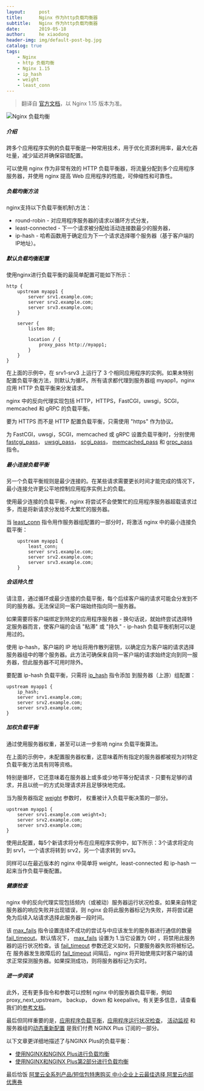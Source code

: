 ```yaml
---
layout:     post
title:      Nginx 作为http负载均衡器
subtitle:   Nginx 作为http负载均衡器
date:       2019-05-18
author:     he xiaodong
header-img: img/default-post-bg.jpg
catalog: true
tags:
    - Nginx
    - http 负载均衡
    - Nginx 1.15
    - ip_hash
    - weight
    - least_conn
---
```


> 翻译自 [官方文档](https://nginx.org/en/docs/http/load_balancing.html)，以 Nginx 1.15 版本为准。

![Nginx 负载均衡](https://alpha2016.github.io/img/2019-05-18-nginx-load-balancer.png)

##### 介绍

跨多个应用程序实例的负载平衡是一种常用技术，用于优化资源利用率，最大化吞吐量，减少延迟并确保容错配置。

可以使用 nginx 作为非常有效的 HTTP 负载平衡器，将流量分配到多个应用程序服务器，并使用 nginx 提高 Web 应用程序的性能，可伸缩性和可靠性。

##### 负载均衡方法

nginx支持以下负载平衡机制\方法：

- round-robin - 对应用程序服务器的请求以循环方式分发，
- least-connected - 下一个请求被分配给活动连接数最少的服务器，
- ip-hash - 哈希函数用于确定应为下一个请求选择哪个服务器（基于客户端的IP地址）。

##### 默认负载均衡配置

使用nginx进行负载平衡的最简单配置可能如下所示：

```nginx
http {
    upstream myapp1 {
        server srv1.example.com;
        server srv2.example.com;
        server srv3.example.com;
    }

    server {
        listen 80;

        location / {
            proxy_pass http://myapp1;
        }
    }
}
```

在上面的示例中，在 srv1-srv3 上运行了 3 个相同应用程序的实例。如果未特别配置负载平衡方法，则默认为循环。所有请求都代理到服务器组 myapp1，nginx 应用 HTTP 负载平衡来分发请求。

nginx 中的反向代理实现包括 HTTP，HTTPS，FastCGI，uwsgi，SCGI，memcached 和 gRPC 的负载平衡。

要为 HTTPS 而不是 HTTP 配置负载平衡，只需使用 "https" 作为协议。

为 FastCGI，uwsgi，SCGI，memcached 或 gRPC 设置负载平衡时，分别使用 [fastcgi_pass](https://nginx.org/en/docs/http/ngx_http_fastcgi_module.html#fastcgi_pass)， [uwsgi_pass](https://nginx.org/en/docs/http/ngx_http_uwsgi_module.html#uwsgi_pass)， [scgi_pass](https://nginx.org/en/docs/http/ngx_http_scgi_module.html#scgi_pass)， [memcached_pass](https://nginx.org/en/docs/http/ngx_http_memcached_module.html#memcached_pass) 和 [grpc_pass](https://nginx.org/en/docs/http/ngx_http_grpc_module.html#grpc_pass) 指令。

##### 最小连接负载平衡

另一个负载平衡规则是最少连接的。在某些请求需要更长时间才能完成的情况下，最小连接允许更公平地控制应用程序实例上的负载。

使用最少连接的负载平衡，nginx 将尝试不会使繁忙的应用程序服务器超载请求过多，而是将新请求分发给不太繁忙的服务器。

当 [least_conn](https://nginx.org/en/docs/http/ngx_http_upstream_module.html#least_conn) 指令用作服务器组配置的一部分时，将激活 nginx 中的最小连接负载平衡：
```nginx
    upstream myapp1 {
        least_conn;
        server srv1.example.com;
        server srv2.example.com;
        server srv3.example.com;
    }
```

##### 会话持久性

请注意，通过循环或最少连接的负载平衡，每个后续客户端的请求可能会分发到不同的服务器。无法保证同一客户端始终指向同一服务器。

如果需要将客户端绑定到特定的应用程序服务器 - 换句话说，就始终尝试选择特定服务器而言，使客户端的会话 "粘滞" 或 "持久" - ip-hash 负载平衡机制可以是用过的。

使用 ip-hash，客户端的 IP 地址将用作散列密钥，以确定应为客户端的请求选择服务器组中的哪个服务器。此方法可确保来自同一客户端的请求始终定向到同一服务器，但此服务器不可用时除外。

要配置 ip-hash 负载平衡，只需将 [ip_hash](https://nginx.org/en/docs/http/ngx_http_upstream_module.html#ip_hash) 指令添加 到服务器（上游）组配置：
```nginx
upstream myapp1 {
    ip_hash;
    server srv1.example.com;
    server srv2.example.com;
    server srv3.example.com;
}
```


##### 加权负载平衡

通过使用服务器权重，甚至可以进一步影响 nginx 负载平衡算法。

在上面的示例中，未配置服务器权重，这意味着所有指定的服务器都被视为对特定负载平衡方法具有同等资格。

特别是循环，它还意味着在服务器上或多或少地平等分配请求 - 只要有足够的请求，并且以统一的方式处理请求并且足够快地完成。

当为服务器指定 [weight](https://nginx.org/en/docs/http/ngx_http_upstream_module.html#server) 参数时， 权重被计入负载平衡决策的一部分。
```nginx
upstream myapp1 {
    server srv1.example.com weight=3;
    server srv2.example.com;
    server srv3.example.com;
}
```

使用此配置，每5个新请求将分布在应用程序实例中，如下所示：3个请求将定向到 srv1，一个请求将转到 srv2，另一个请求转到 srv3。

同样可以在最近版本的 nginx 中简单将 weight，least-connected 和 ip-hash 一起来当作负载平衡配置。

##### 健康检查

nginx 中的反向代理实现包括频内（或被动）服务器运行状况检查。如果来自特定服务器的响应失败并出现错误，则 nginx 会将此服务器标记为失败，并将尝试避免为后续入站请求选择此服务器一段时间。

该 [max_fails](https://nginx.org/en/docs/http/ngx_http_upstream_module.html#server) 指令设置连续不成功的尝试与中应该发生的服务器进行通信的数量 [fail_timeout](https://nginx.org/en/docs/http/ngx_http_upstream_module.html#server)。默认情况下， [max_fails](https://nginx.org/en/docs/http/ngx_http_upstream_module.html#server) 设置为 1.当它设置为 0时 ，将禁用此服务器的运行状况检查。该 [fail_timeout](https://nginx.org/en/docs/http/ngx_http_upstream_module.html#server) 参数还定义如何，只要服务器失败将被标记。在 服务器发生故障后的 [fail_timeout](https://nginx.org/en/docs/http/ngx_http_upstream_module.html#server) 间隔后，nginx 将开始使用实时客户端的请求正常探测服务器。如果探测成功，则将服务器标记为实时。

##### 进一步阅读

此外，还有更多指令和参数可以控制 nginx 中的服务器负载平衡，例如 proxy_next_upstream， backup， down 和 keepalive。有关更多信息，请查看我们的[参考文档](https://nginx.org/en/docs/)。

最后但同样重要的是，[应用程序负载平衡](https://www.nginx.com/products/application-load-balancing/)，[应用程序运行状况检查](https://www.nginx.com/products/application-health-checks/)， [活动监视](https://www.nginx.com/products/live-activity-monitoring/) 和 服务器组的[动态重新配置](https://www.nginx.com/products/on-the-fly-reconfiguration/) 是我们付费 NGINX Plus 订阅的一部分。

以下文章更详细地描述了与NGINX Plus的负载平衡：
- [使用NGINX和NGINX Plus进行负载均衡](https://www.nginx.com/blog/load-balancing-with-nginx-plus/)
- [使用NGINX和NGINX Plus第2部分进行负载均衡](https://www.nginx.com/blog/load-balancing-with-nginx-plus-part2/)


最后恰饭 [阿里云全系列产品/短信包特惠购买 中小企业上云最佳选择 阿里云内部优惠券](https://www.aliyun.com/minisite/goods?userCode=0amqgcs9)
